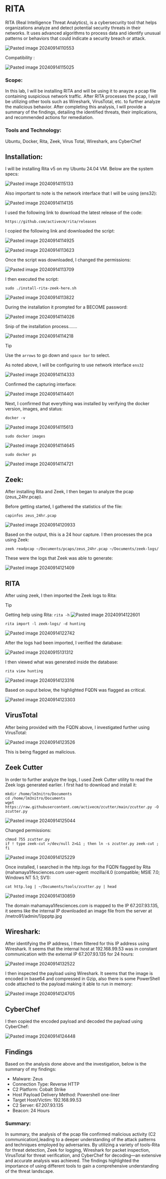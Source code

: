 # RITA

RITA (Real Intelligence Threat Analytics), is a cybersecurity tool that helps organizations analyze and detect potential security threats in their networks. It uses advanced algorithms to process data and identify unusual patterns or behaviors that could indicate a security breach or attack. 

![Pasted image 20240914110553](https://github.com/user-attachments/assets/3c450f17-2b6d-4519-8afa-533061e903b0)

Compatibility :

![Pasted image 20240914115025](https://github.com/user-attachments/assets/9e35e0f0-2fbf-43a9-b159-50c8388426d9)

### Scope:

In this lab, I will be installing RITA and will be using it to anayze a pcap file containing suspicious network traffic. After RITA processes the pcap, I will be utilizing other tools such as Wireshark, VirusTotal, etc. to further analyze the malicious behavior. After completing this analysis, I will provide a summary of the findings, detailing the identified threats, their implications, and recommended actions for remediation. 

### Tools and Technology:
Ubuntu, Docker, Rita, Zeek, Virus Total, Wireshark, ans CyberChef

## Installation:

I will be installing Rita v5 on my Ubuntu 24.04 VM. Below are the system specs:

![Pasted image 20240914115133](https://github.com/user-attachments/assets/30d1503c-2faf-4be9-99ce-f7fcf7eedb7b)

Also important to note is the network interface that I will be using (ens32):

![Pasted image 20240914114135](https://github.com/user-attachments/assets/73392058-6e0d-4832-9ef7-985e867f5eb3)

I used the following link to download the latest release of the code:

```
https://github.com/activecm/rita/releases
```

I copied the following link and downloaded the script:

![Pasted image 20240914114925](https://github.com/user-attachments/assets/f6e1751d-6739-40eb-a5b6-5d47ecee8ebc)

![Pasted image 20240914113623](https://github.com/user-attachments/assets/bd8e362f-8ecd-4c3e-a4d8-9b80f629de72)

Once the script was downloaded, I changed the permissions:

![Pasted image 20240914113709](https://github.com/user-attachments/assets/a63794a4-9d8d-4a06-9f6d-a3d270fc16be)

I then executed the script:

```
sudo ./install-rita-zeek-here.sh
```

![Pasted image 20240914113822](https://github.com/user-attachments/assets/df1bac69-01c6-422e-bd3f-2d2d8248f5f8)

During the installation it prompted for a BECOME password:

![Pasted image 20240914114026](https://github.com/user-attachments/assets/9742dadc-cf6e-4282-903d-38093e431bcb)

Snip of the installation process.......

![Pasted image 20240914114218](https://github.com/user-attachments/assets/4e78a8e7-bac3-4340-9bc5-56ce582cdc3c)

> [!TIP]
> Use the `arrows` to go down and `space bar` to select.

As noted above, I will be configuring to use network interface `ens32`

![Pasted image 20240914114333](https://github.com/user-attachments/assets/b3dca26c-097c-42af-95c1-7822571fcafe)

Confirmed the capturing interface:

![Pasted image 20240914114401](https://github.com/user-attachments/assets/423d3989-cb69-4d84-a4fb-091bd47a2bf2)

Next, I confirmed that everything was installed by verifying the docker version, images, and status:

```
docker -v
```

![Pasted image 20240914115613](https://github.com/user-attachments/assets/a29538e0-bae7-4f3c-99bf-0c178f8f44ad)

```
sudo docker images
```

![Pasted image 20240914114645](https://github.com/user-attachments/assets/378f0b68-d7d1-4d9f-9c45-79f03a4db4b4)

```
sudo docker ps
```

![Pasted image 20240914114721](https://github.com/user-attachments/assets/6189d652-7b36-4174-84af-09bf20b21b7a)

## Zeek:

After installing Rita and Zeek, I then began to analyze the pcap (zeus_24hr.pcap). 

Before getting started, I gathered the statistics of the file:

```
capinfos zeus_24hr.pcap
```

![Pasted image 20240914120933](https://github.com/user-attachments/assets/cbdc4242-aff2-442c-afd2-9bf422476cad)

Based on the output, this is a 24 hour capture. I then processes the pca using Zeek:

```
zeek readpcap ~/Documents/pcaps/zeus_24hr.pcap ~/Documents/zeek-logs/
```

These were the logs that Zeek was able to generate:

![Pasted image 20240914121409](https://github.com/user-attachments/assets/b02f1acf-e6d7-4dfe-a598-6a117a869116)

## RITA

After using zeek, I then imported the Zeek logs to Rita:

> [!TIP]
> Getting help using Rita:
> `rita -h`
> ![Pasted image 20240914122601](https://github.com/user-attachments/assets/c47e757b-0ab2-4b40-bcb3-35e32db9c8be)

```
rita import -l zeek-logs/ -d hunting
```

![Pasted image 20240914122742](https://github.com/user-attachments/assets/079d86f2-2256-45a6-a93d-23afb48ac70e)

After the logs had been imported, I verified the database:

![Pasted image 20240915131312](https://github.com/user-attachments/assets/2dda5a68-6d9e-4743-b794-2f139e195ad9)

I then viewed what was generated inside the database:

```
rita view hunting
```

![Pasted image 20240914123316](https://github.com/user-attachments/assets/99aca490-17a9-45ab-b5a1-83335002d6f6)

Based on ouput below, the highlighted FQDN was flagged as critical. 

![Pasted image 20240914123303](https://github.com/user-attachments/assets/7d09fd46-c433-452a-8065-2cde4b8f5202)

## VirusTotal

After being provided with the FQDN above, I investigated further using VirusTotal:

![Pasted image 20240914123526](https://github.com/user-attachments/assets/0ff56d64-f804-4949-a363-0d19b4d55e6f)

This is being flagged as malicious. 

## Zeek Cutter

In order to further analyze the logs, I used Zeek Cutter utility to read the Zeek logs generated earlier. I first had to download and install it:

```
mkdir /home/lm3nitro/Documents
cd /home/lm3nitro/Documents
wget https://raw.githubusercontent.com/activecm/zcutter/main/zcutter.py -O zcutter.py
```

![Pasted image 20240914125044](https://github.com/user-attachments/assets/4af2479e-6ca7-4cf0-8e44-fa80d3882630)

Changed permissions:

```
chmod 755 zcutter.py
if ! type zeek-cut >/dev/null 2>&1 ; then ln -s zcutter.py zeek-cut ; fi
```

![Pasted image 20240914125229](https://github.com/user-attachments/assets/a6ca3f96-33b1-4644-ba4f-a1e02f2afa53)

Once installed, I searched in the http.logs for the FQDN flagged by Rita (mahamaya1ifesciences.com user-agent: mozilla/4.0 (compatible; MSIE 7.0; Windows NT 5.1; SV1):

```
cat http.log | ~/Documents/tools/zcutter.py | head
```

![Pasted image 20240914130859](https://github.com/user-attachments/assets/2323a41b-14fb-4ca0-8a52-1467504c7943)

The domain mahamaya1ifesciences.com is mapped to the IP 67.207.93.135, it seems like the internal IP downloaded an image file from the server at  /metro91/admin/1/ppptp.jpg

## Wireshark:

After identifying the IP address, I then filtered for this IP address using Wireshark. It seems that the internal host at 192.168.99.53 was in constant communication with the external IP 67.207.93.135 for 24 hours:

![Pasted image 20240914132522](https://github.com/user-attachments/assets/39f6c072-7092-4659-845b-7b2274084dcf)

I then inspected the payload using Wireshark. It seems that the image is encoded in base64 and compressed in Gzip, also there is some PowerShell code attached to the payload making it able to run in memory:

![Pasted image 20240914124705](https://github.com/user-attachments/assets/d58e18f1-32b1-46dc-a166-1aecd502970a)

## CyberChef

I then copied the encoded payload and decoded the payload using CyberChef:

![Pasted image 20240914124448](https://github.com/user-attachments/assets/ce10519b-f298-4da3-9dce-7896b7ecd996)

## Findings

Based on the analysis done above and the investigation, below is the summary of my findings:

+ Malware: Zeus
+ Connection Type: Reverse HTTP
+ C2 Platform: Cobalt Strike
+ Host Payload Delivery Method: Powershell one-liner
+ Target Host/Victim: 192.168.99.53
+ C2 Server: 67.207.93.135
+ Beacon: 24 Hours

### Summary:

In summary, the analysis of the pcap file confirmed malicious activity (C2 communication),leading to a deeper understanding of the attack patterns and techniques employed by adversaries. By utilizing a variety of tools-Rita for threat detection, Zeek for logging, Wireshark for packet inspection, VirusTotal for threat verification, and CyberChef for decoding—an extensive and accurate analysis was achieved. The findings highlighted the importance of using different tools to gain a comprehensive understanding of the threat landscape. 
